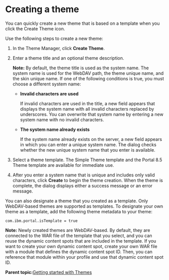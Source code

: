 # Creating a theme

You can quickly create a new theme that is based on a template when you click the Create Theme icon.

Use the following steps to create a new theme:

1.  In the Theme Manager, click **Create Theme**.
2.  Enter a theme title and an optional theme description.

    **Note:** By default, the theme title is used as the system name. The system name is used for the WebDAV path, the theme unique name, and the skin unique name. If one of the following conditions is true, you must choose a different system name:

    -   **Invalid characters are used**

        If invalid characters are used in the title, a new field appears that displays the system name with all invalid characters replaced by underscores. You can overwrite that system name by entering a new system name with no invalid characters.

    -   **The system name already exists**

        If the system name already exists on the server, a new field appears in which you can enter a unique system name. The dialog checks whether the new unique system name that you enter is available.

3.  Select a theme template. The Simple Theme template and the Portal 8.5 Theme template are available for immediate use.
4.  After you enter a system name that is unique and includes only valid characters, click **Create** to begin the theme creation. When the theme is complete, the dialog displays either a success message or an error message.

You can also designate a theme that you created as a template. Only WebDAV-based themes are supported as templates. To designate your own theme as a template, add the following theme metadata to your theme:

```
com.ibm.portal.isTemplate = true
```

**Note:** Newly created themes are WebDAV-based. By default, they are connected to the WAR file of the template that you select, and you can reuse the dynamic content spots that are included in the template. If you want to create your own dynamic content spot, create your own WAR file with a module that defines the dynamic content spot ID. Then, you can reference that module within your profile and use that dynamic content spot ID.

**Parent topic:**[Getting started with Themes](../dev-theme/themeopt_themedev_getting_started.md)

